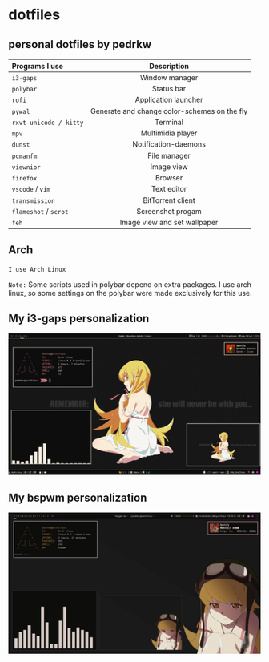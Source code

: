 # dotfiles
## personal dotfiles by pedrkw



|   Programs I use       |   Description                                               |
| :---                   |     :---:                                                   |
| `i3-gaps`              | Window manager                                              |
| `polybar`              | Status bar                                                  |
| `rofi`                 | Application launcher                                        |
| `pywal`                | Generate and change color-schemes on the fly                |
| `rxvt-unicode / kitty` | Terminal                                                    |
| `mpv`                  | Multimidia player                                           |
| `dunst`                | Notification-daemons                                        |
| `pcmanfm`              | File manager                                                |
| `viewnior`             | Image view                                                  |
| `firefox`              | Browser                                                     |
| `vscode` / `vim`       | Text editor                                                 |
| `transmission`         | BitTorrent client                                           |
| `flameshot` / `scrot`  | Screenshot progam                                           |
| `feh`                  | Image view and set wallpaper                                |

## Arch
`I use Arch Linux`

`Note:` 
Some scripts used in polybar depend on extra packages.
I use arch linux, so some settings on the polybar were made exclusively for this use.

## My i3-gaps personalization
<img src="Imagens/screenshots/i3config.png">

## My bspwm personalization
<img src="Imagens/screenshots/bspwmconfig.png">
